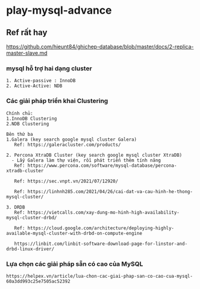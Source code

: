 # play-mysql-advance
## Ref rất hay
   https://github.com/hieunt84/ghichep-database/blob/master/docs/2-replica-master-slave.md      

### mysql hỗ trợ hai dạng cluster
    1. Active-passive : InnoDB
    2. Active-Active: NDB

### Các giải pháp triển khai Clustering
    Chính chủ:
    1.InnoDB Clustering
    2.NDB Clustering

    Bên thứ ba
    1.Galera (key search google mysql cluster Galera)
       Ref: https://galeracluster.com/products/   

    2. Percona XtraDB Cluster (key search google mysql cluster XtraDB)
      - Lấy Galera làm thự viện, rồi phát triển thêm tính năng  
       Ref: https://www.percona.com/software/mysql-database/percona-xtradb-cluster

       Ref: https://sec.vnpt.vn/2021/07/12920/ 

       Ref: https://linhnh285.com/2021/04/26/cai-dat-va-cau-hinh-he-thong-mysql-cluster/

    3. DRDB
       Ref: https://vietcalls.com/xay-dung-mo-hinh-high-availability-mysql-cluster-drbd/

       Ref: https://cloud.google.com/architecture/deploying-highly-available-mysql-cluster-with-drbd-on-compute-engine

       https://linbit.com/linbit-software-download-page-for-linstor-and-drbd-linux-driver/

### Lựa chọn các giải pháp sẵn có cao của MySQL
    https://helpex.vn/article/lua-chon-cac-giai-phap-san-co-cao-cua-mysql-60a3dd993c25e7505ac52392